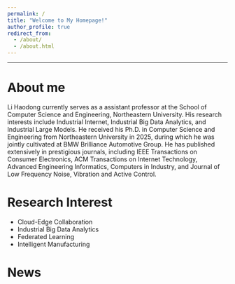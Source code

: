 ```yaml
---
permalink: /
title: "Welcome to My Homepage!"
author_profile: true
redirect_from: 
  - /about/
  - /about.html
---
```

---

About me
======
Li Haodong currently serves as a assistant professor at the School of Computer Science and Engineering, Northeastern University. His research interests include Industrial Internet, Industrial Big Data Analytics, and Industrial Large Models. He received his Ph.D. in Computer Science and Engineering from Northeastern University in 2025, during which he was jointly cultivated at BMW Brilliance Automotive Group. He has published extensively in prestigious journals, including IEEE Transactions on Consumer Electronics, ACM Transactions on Internet Technology, Advanced Engineering Informatics, Computers in Industry, and Journal of Low Frequency Noise, Vibration and Active Control.

Research Interest
======
* Cloud-Edge Collaboration
* Industrial Big Data Analytics
* Federated Learning
* Intelligent Manufacturing

News
======
